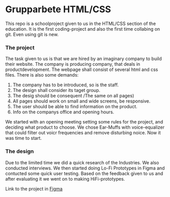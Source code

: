 # Grupparbete HTML/CSS
This repo is a schoolproject given to us in the HTML/CSS section of the education. 
It is the first coding-project and also the first time collabing on git. Even using git is new.

### The project
The task given to us is that we are hired by an imaginary company to build their website. The company is producing company, that deals in productdevelopment.
The webpage shall consist of several html and css files.
There is also some demands:
1. The company has to be introduced, so is the staff.
2. The design shall consider its taget group.
3. The desig should be consequent /The same on all pages)
4. All pages should work on small and wide screens, be responsive.
5. The user should be able to find information on the product.
6. Info on the companys office and opening hours.

We started with an opening meeting setting some rules for the project, and deciding what product to choose. 
We chose Ear-Muffs with voice-equalizer that could filter out voicr frequencies and remove disturbing noice.
Now it was time to start.

### The design
Due to the limited time we did a quick research of the Industries. We also conducted interviews.
We then started doing Lo-Fi Prototypes in Figma and contucted some quick user testing. Based on the feedback given to us
and after evaluating it we went on to making HiFi-prototypes.

Link to the project in [Figma](https://www.figma.com/file/1echCMJAgiBweNwOZh5TGl/Grupparbete-HTML%2FCSS?node-id=17%3A194)

